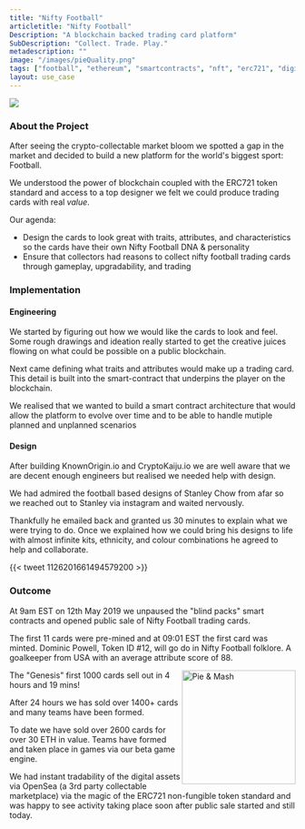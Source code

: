 ```yaml
---
title: "Nifty Football"
articletitle: "Nifty Football"
Description: "A blockchain backed trading card platform"
SubDescription: "Collect. Trade. Play."
metadescription: ""
image: "/images/pieQuality.png"
tags: ["football", "ethereum", "smartcontracts", "nft", "erc721", "digital art", "ipfs", "UX"]
layout: use_case
---
```


![](/images/banner-build-a-team.png)

### About the Project

After seeing the crypto-collectable market bloom we spotted a gap in the market and decided to build a new platform for the world's biggest sport: Football.

We understood the power of blockchain coupled with the ERC721 token standard and access to a top designer we felt we could produce trading cards with real _value_. 

Our agenda:

 * Design the cards to look great with traits, attributes, and characteristics so the cards have their own Nifty Football DNA & personality
 * Ensure that collectors had reasons to collect nifty football trading cards through gameplay, upgradability, and trading 


### Implementation

#### Engineering

We started by figuring out how we would like the cards to look and feel. Some rough drawings and ideation really started to get the creative juices flowing on what could be possible on a public blockchain.

Next came defining what traits and attributes would make up a trading card. This detail is built into the smart-contract that underpins the player on the blockchain.

We realised that we wanted to build a smart contract architecture that would allow the platform to evolve over time and to be able to handle mutiple planned and unplanned scenarios

#### Design

After building KnownOrigin.io and CryptoKaiju.io we are well aware that we are decent enough engineers but realised we needed help with design.

We had admired the football based designs of Stanley Chow from afar so  we reached out to Stanley via instagram and waited nervously.
                                                                       
Thankfully he emailed back and granted us 30 minutes to explain what we were trying to do. Once we explained how we could bring his designs to life with almost infinite kits, ethnicity, and colour combinations he agreed to help and collaborate.

{{< tweet 1126201661494579200 >}}

### Outcome

At 9am EST on 12th May 2019 we unpaused the "blind packs" smart contracts and opened public sale of Nifty Football trading cards.

The first 11 cards were pre-mined and at 09:01 EST the first card was minted. Dominic Powell, Token ID #12, will go do in Nifty Football folklore. A goalkeeper from USA with an average attribute score of 88.

<img src="/images/pieQuality.png" align="right" alt="Pie & Mash" style="width:200px;"/>

The "Genesis" first 1000 cards sell out in 4 hours and 19 mins!

After 24 hours we has sold over 1400+ cards and many teams have been formed.

To date we have sold over 2600 cards for over 30 ETH in value. Teams have formed and taken place in games via our beta game engine.

We had instant tradability of the digital assets via OpenSea (a 3rd party collectable marketplace) via the magic of the ERC721 non-fungible token standard and was happy to see activity taking place soon after public sale started and still today.





